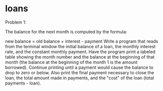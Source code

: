 # loans

Problem 1:

 The balance for the next month is computed by the formula:

new balance = old balance + interest - payment
Write a program that reads from the terminal window the initial balance of a loan, the monthly interest rate, and the constant monthly payment. Have the program print a labeled table showing the month number and the balance at the beginning of that month (the balance at the beginning of the month 1 is the amount borrowed). Continue printing until a payment would cause the balance to drop to zero or below. Also print the final payment necessary to close the loan, the total amount made in payments, and the "cost" of the loan (total payments - loan).

